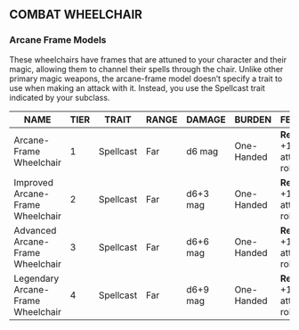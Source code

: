 ## COMBAT WHEELCHAIR
### Arcane Frame Models  

These wheelchairs have frames that are attuned to your character and their magic, allowing them to channel their spells through the chair. Unlike other primary magic weapons, the arcane-frame model doesn’t specify a trait to use when making an attack with it. Instead, you use the Spellcast trait indicated by your subclass.  

| NAME                              | TIER | TRAIT     | RANGE | DAMAGE   | BURDEN     | FEATURE                          |
| --------------------------------- | ---- | --------- | ----- | -------- | ---------- | -------------------------------- |
| Arcane-Frame Wheelchair           | 1    | Spellcast | Far   | d6 mag   | One-Handed | **Reliable:** +1 to attack rolls |
| Improved Arcane-Frame Wheelchair  | 2    | Spellcast | Far   | d6+3 mag | One-Handed | **Reliable:** +1 to attack rolls |
| Advanced Arcane-Frame Wheelchair  | 3    | Spellcast | Far   | d6+6 mag | One-Handed | **Reliable:** +1 to attack rolls |
| Legendary Arcane-Frame Wheelchair | 4    | Spellcast | Far   | d6+9 mag | One-Handed | **Reliable:** +1 to attack rolls |